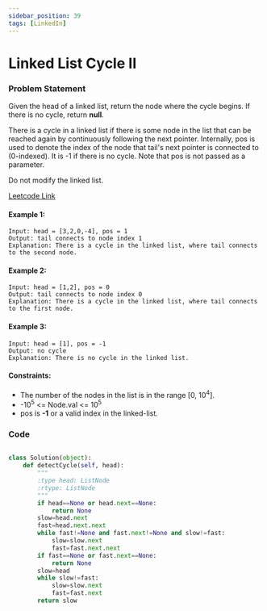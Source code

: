 ```yaml
---
sidebar_position: 39
tags: [LinkedIn]
---
```


# Linked List Cycle II

### Problem Statement

Given the head of a linked list, return the node where the cycle begins. If there is no cycle, return **null**.

There is a cycle in a linked list if there is some node in the list that can be reached again by continuously following the next pointer. Internally, pos is used to denote the index of the node that tail's next pointer is connected to (0-indexed). It is -1 if there is no cycle. Note that pos is not passed as a parameter.

Do not modify the linked list.

[Leetcode Link](https://leetcode.com/problems/linked-list-cycle-ii/)

#### Example 1:

```
Input: head = [3,2,0,-4], pos = 1
Output: tail connects to node index 1
Explanation: There is a cycle in the linked list, where tail connects to the second node.
```

#### Example 2:

```
Input: head = [1,2], pos = 0
Output: tail connects to node index 0
Explanation: There is a cycle in the linked list, where tail connects to the first node.
```

#### Example 3:

```
Input: head = [1], pos = -1
Output: no cycle
Explanation: There is no cycle in the linked list.
```

#### Constraints:

- The number of the nodes in the list is in the range [0, 10<sup>4</sup>].
- -10<sup>5</sup> <= Node.val <= 10<sup>5</sup>
- pos is **-1** or a valid index in the linked-list.

### Code

```python title="Python Code"

class Solution(object):
    def detectCycle(self, head):
        """
        :type head: ListNode
        :rtype: ListNode
        """
        if head==None or head.next==None:
            return None
        slow=head.next
        fast=head.next.next
        while fast!=None and fast.next!=None and slow!=fast:
            slow=slow.next
            fast=fast.next.next
        if fast==None or fast.next==None:
            return None
        slow=head
        while slow!=fast:
            slow=slow.next
            fast=fast.next
        return slow
```
